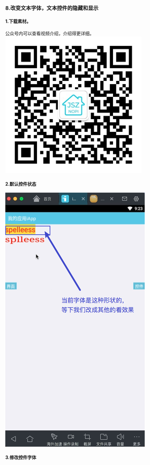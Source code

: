 ### 8.改变文本字体，文本控件的隐藏和显示
#### 1.下载素材。
公众号内可以查看视频介绍，介绍得更详细。
![title](https://raw.githubusercontent.com/JSZNopi/JSZImage/master/gitnote/2019/10/30/WXCODE-1572446034519.jpeg)

#### 2.默认控件状态
![title](https://raw.githubusercontent.com/JSZNopi/JSZImage/master/gitnote/2019/11/11/1-1573473233676.png)

#### 3.修改控件字体
